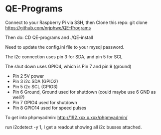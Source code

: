 # QE-Programs
Connect to your Raspberry Pi via SSH, then Clone this repo: git clone https://github.com/nrjphwe/QE-Programs

Then do: CD QE-programs and ./QE-install

Need to update the config.ini file to your mysql password.

The i2c connection uses pin 3 for SDA, and pin 5 for SCL

The shut down uses GPIO4, which is Pin 7 and pin 9 (ground)

- Pin 2 5V power
- Pin 3 i2c SDA (GPIO2)
- Pin 5 i2c SCL (GPIO3)
- Pin 6 Ground, Ground used for shutdown (could maybe use 6 GND as well?)
- Pin 7 GPIO4 used for shutdown
- Pin 8 GPIO14 used for speed pulses


To get into phpmyadmin: http://192.xxx.x.xxx/phpmyadmin/


run i2cdetect -y 1, I get a readout showing all i2c busses attached.
